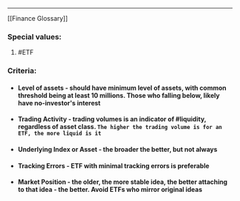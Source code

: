 ***
[[Finance Glossary]]
### Special values:
1. #ETF

### Criteria:

- #### Level of assets - should have minimum level of assets, with common threshold being at least 10 millions. Those who falling below, likely have no-investor's interest  

- #### Trading Activity - trading volumes is an indicator of #liquidity, regardless of asset class. `The higher the trading volume is for an ETF, the more liquid is it`

- #### Underlying Index or Asset - the broader the better, but not always 

- #### Tracking Errors - ETF with minimal tracking errors is preferable

- #### Market Position - the older, the more stable idea, the better attaching to that idea - the better. Avoid ETFs who mirror original ideas 
